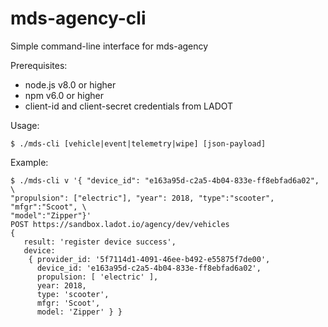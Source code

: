 # mds-agency-cli
Simple command-line interface for mds-agency

Prerequisites: 

* node.js v8.0 or higher
* npm v6.0 or higher
* client-id and client-secret credentials from LADOT

Usage:

```
$ ./mds-cli [vehicle|event|telemetry|wipe] [json-payload]
```

Example:

```
$ ./mds-cli v '{ "device_id": "e163a95d-c2a5-4b04-833e-ff8ebfad6a02", \
"propulsion": ["electric"], "year": 2018, "type":"scooter", "mfgr":"Scoot", \
"model":"Zipper"}'
POST https://sandbox.ladot.io/agency/dev/vehicles
{ 
   result: 'register device success',
   device:
    { provider_id: '5f7114d1-4091-46ee-b492-e55875f7de00',
      device_id: 'e163a95d-c2a5-4b04-833e-ff8ebfad6a02',
      propulsion: [ 'electric' ],
      year: 2018,
      type: 'scooter',
      mfgr: 'Scoot',
      model: 'Zipper' } }
```


